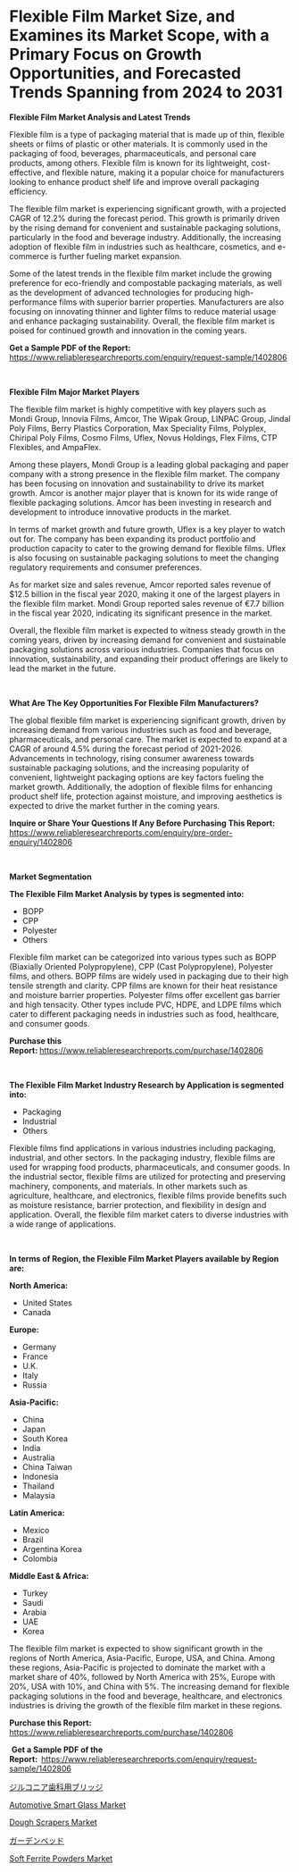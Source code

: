 <p><h1>Flexible Film Market Size, and Examines its Market Scope, with a Primary Focus on Growth Opportunities, and Forecasted Trends Spanning from 2024 to 2031</h1></p><p><strong>Flexible Film Market Analysis and Latest Trends</strong></p>
<p><p>Flexible film is a type of packaging material that is made up of thin, flexible sheets or films of plastic or other materials. It is commonly used in the packaging of food, beverages, pharmaceuticals, and personal care products, among others. Flexible film is known for its lightweight, cost-effective, and flexible nature, making it a popular choice for manufacturers looking to enhance product shelf life and improve overall packaging efficiency.</p><p>The flexible film market is experiencing significant growth, with a projected CAGR of 12.2% during the forecast period. This growth is primarily driven by the rising demand for convenient and sustainable packaging solutions, particularly in the food and beverage industry. Additionally, the increasing adoption of flexible film in industries such as healthcare, cosmetics, and e-commerce is further fueling market expansion.</p><p>Some of the latest trends in the flexible film market include the growing preference for eco-friendly and compostable packaging materials, as well as the development of advanced technologies for producing high-performance films with superior barrier properties. Manufacturers are also focusing on innovating thinner and lighter films to reduce material usage and enhance packaging sustainability. Overall, the flexible film market is poised for continued growth and innovation in the coming years.</p></p>
<p><strong>Get a Sample PDF of the Report:&nbsp;</strong> <a href="https://www.reliableresearchreports.com/enquiry/request-sample/1402806">https://www.reliableresearchreports.com/enquiry/request-sample/1402806</a></p>
<p>&nbsp;</p>
<p><strong>Flexible Film Major Market Players</strong></p>
<p><p>The flexible film market is highly competitive with key players such as Mondi Group, Innovia Films, Amcor, The Wipak Group, LINPAC Group, Jindal Poly Films, Berry Plastics Corporation, Max Speciality Films, Polyplex, Chiripal Poly Films, Cosmo Films, Uflex, Novus Holdings, Flex Films, CTP Flexibles, and AmpaFlex.</p><p>Among these players, Mondi Group is a leading global packaging and paper company with a strong presence in the flexible film market. The company has been focusing on innovation and sustainability to drive its market growth. Amcor is another major player that is known for its wide range of flexible packaging solutions. Amcor has been investing in research and development to introduce innovative products in the market.</p><p>In terms of market growth and future growth, Uflex is a key player to watch out for. The company has been expanding its product portfolio and production capacity to cater to the growing demand for flexible films. Uflex is also focusing on sustainable packaging solutions to meet the changing regulatory requirements and consumer preferences.</p><p>As for market size and sales revenue, Amcor reported sales revenue of $12.5 billion in the fiscal year 2020, making it one of the largest players in the flexible film market. Mondi Group reported sales revenue of €7.7 billion in the fiscal year 2020, indicating its significant presence in the market.</p><p>Overall, the flexible film market is expected to witness steady growth in the coming years, driven by increasing demand for convenient and sustainable packaging solutions across various industries. Companies that focus on innovation, sustainability, and expanding their product offerings are likely to lead the market in the future.</p></p>
<p>&nbsp;</p>
<p><strong>What Are The Key Opportunities For Flexible Film Manufacturers?</strong></p>
<p><p>The global flexible film market is experiencing significant growth, driven by increasing demand from various industries such as food and beverage, pharmaceuticals, and personal care. The market is expected to expand at a CAGR of around 4.5% during the forecast period of 2021-2026. Advancements in technology, rising consumer awareness towards sustainable packaging solutions, and the increasing popularity of convenient, lightweight packaging options are key factors fueling the market growth. Additionally, the adoption of flexible films for enhancing product shelf life, protection against moisture, and improving aesthetics is expected to drive the market further in the coming years.</p></p>
<p><strong>Inquire or Share Your Questions If Any Before Purchasing This Report:</strong> <a href="https://www.reliableresearchreports.com/enquiry/pre-order-enquiry/1402806">https://www.reliableresearchreports.com/enquiry/pre-order-enquiry/1402806</a></p>
<p>&nbsp;</p>
<p><strong>Market Segmentation</strong></p>
<p><strong>The Flexible Film Market Analysis by types is segmented into:</strong></p>
<p><ul><li>BOPP</li><li>CPP</li><li>Polyester</li><li>Others</li></ul></p>
<p><p>Flexible film market can be categorized into various types such as BOPP (Biaxially Oriented Polypropylene), CPP (Cast Polypropylene), Polyester films, and others. BOPP films are widely used in packaging due to their high tensile strength and clarity. CPP films are known for their heat resistance and moisture barrier properties. Polyester films offer excellent gas barrier and high tensacity. Other types include PVC, HDPE, and LDPE films which cater to different packaging needs in industries such as food, healthcare, and consumer goods.</p></p>
<p><strong>Purchase this Report:&nbsp;</strong><a href="https://www.reliableresearchreports.com/purchase/1402806">https://www.reliableresearchreports.com/purchase/1402806</a></p>
<p>&nbsp;</p>
<p><strong>The Flexible Film Market Industry Research by Application is segmented into:</strong></p>
<p><ul><li>Packaging</li><li>Industrial</li><li>Others</li></ul></p>
<p><p>Flexible films find applications in various industries including packaging, industrial, and other sectors. In the packaging industry, flexible films are used for wrapping food products, pharmaceuticals, and consumer goods. In the industrial sector, flexible films are utilized for protecting and preserving machinery, components, and materials. In other markets such as agriculture, healthcare, and electronics, flexible films provide benefits such as moisture resistance, barrier protection, and flexibility in design and application. Overall, the flexible film market caters to diverse industries with a wide range of applications.</p></p>
<p>&nbsp;</p>
<p><strong>In terms of Region, the Flexible Film Market Players available by Region are:</strong></p>
<p>
    <p> <strong> North America: </strong>
        <ul>
            <li>United States</li>
            <li>Canada</li>
        </ul>
        </p> 
    <p> <strong> Europe: </strong>
        <ul>
            <li>Germany</li>
            <li>France</li>
            <li>U.K.</li>
            <li>Italy</li>
            <li>Russia</li>
        </ul>
        </p> 
    <p> <strong> Asia-Pacific: </strong>
        <ul>
            <li>China</li>
            <li>Japan</li>
            <li>South Korea</li>
            <li>India</li>
            <li>Australia</li>
            <li>China Taiwan</li>
            <li>Indonesia</li>
            <li>Thailand</li>
            <li>Malaysia</li>
        </ul>
        </p> 
    <p> <strong> Latin America: </strong>
        <ul>
            <li>Mexico</li>
            <li>Brazil</li>
            <li>Argentina Korea</li>
            <li>Colombia</li>
        </ul>
        </p> 
    <p> <strong> Middle East & Africa: </strong>
        <ul>
            <li>Turkey</li>
            <li>Saudi</li>
            <li>Arabia</li>
            <li>UAE</li>
            <li>Korea</li>
        </ul>
    </p>
    </p>
<p><p>The flexible film market is expected to show significant growth in the regions of North America, Asia-Pacific, Europe, USA, and China. Among these regions, Asia-Pacific is projected to dominate the market with a market share of 40%, followed by North America with 25%, Europe with 20%, USA with 10%, and China with 5%. The increasing demand for flexible packaging solutions in the food and beverage, healthcare, and electronics industries is driving the growth of the flexible film market in these regions.</p></p>
<p><strong>Purchase this Report: </strong><a href="https://www.reliableresearchreports.com/purchase/1402806">https://www.reliableresearchreports.com/purchase/1402806</a></p>
<p>&nbsp;<strong>Get a Sample PDF of the Report:&nbsp;&nbsp;</strong><a href="https://www.reliableresearchreports.com/enquiry/request-sample/1402806">https://www.reliableresearchreports.com/enquiry/request-sample/1402806</a></p>
<p><strong></strong></p>
<p><p><a href="https://medium.com/@sarahfahey88/%E3%82%B8%E3%83%AB%E3%82%B3%E3%83%8B%E3%82%A2%E6%AD%AF%E7%A7%91%E3%83%96%E3%83%AA%E3%83%83%E3%82%B8%E3%81%AE%E5%B8%82%E5%A0%B4-%E7%AB%B6%E4%BA%89%E5%88%86%E6%9E%90-%E5%B8%82%E5%A0%B4%E5%8B%95%E5%90%91-2031%E5%B9%B4%E3%81%BE%E3%81%A7%E3%81%AE%E4%BA%88%E6%B8%AC-33bf184bd9e7">ジルコニア歯科用ブリッジ</a></p><p><a href="https://view.publitas.com/reportprime-1/automotive-smart-glass-market-furnish-information-about-market-size-market-share-market-dynamics-and-projections-spanning-from-2024-to-2031/">Automotive Smart Glass Market</a></p><p><a href="https://gentle-editor-9db.notion.site/Dough-Scrapers-Market-Provides-a-Comprehensive-Analysis-Including-a-Macro-Overview-of-the-Market-as--24cac902688b4e248f8a8fe676a23b1a">Dough Scrapers Market</a></p><p><a href="https://medium.com/@sarahfahey88/2024%E5%B9%B4%E3%81%8B%E3%82%892031%E5%B9%B4%E3%81%BE%E3%81%A7%E3%81%AE%E6%9C%9F%E9%96%93%E3%81%AB%E4%BA%88%E6%B8%AC%E3%81%95%E3%82%8C%E3%82%8B%E3%82%AC%E3%83%BC%E3%83%87%E3%83%B3%E3%83%99%E3%83%83%E3%83%89%E5%B8%82%E5%A0%B4%E3%81%AE%E5%88%86%E6%9E%90%E3%81%A8%E8%A6%8F%E6%A8%A1-085d0e68daf4">ガーデンベッド</a></p><p><a href="https://github.com/lubmix/Market-Research-Report-List-1/blob/main/soft-ferrite-powders-market.md">Soft Ferrite Powders Market</a></p></p>